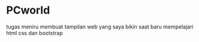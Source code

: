 # PCworld
tugas meniru membuat tampilan web yang saya bikin saat baru mempelajari html css dan bootstrap 
